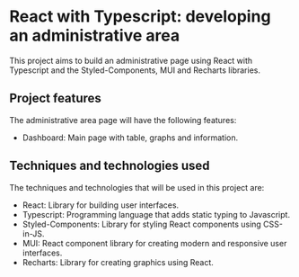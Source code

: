 # React with Typescript: developing an administrative area

This project aims to build an administrative page using React with Typescript and the Styled-Components, MUI and Recharts libraries.

## Project features

The administrative area page will have the following features:

- Dashboard: Main page with table, graphs and information.

## Techniques and technologies used

The techniques and technologies that will be used in this project are:

- React: Library for building user interfaces.
- Typescript: Programming language that adds static typing to Javascript.
- Styled-Components: Library for styling React components using CSS-in-JS.
- MUI: React component library for creating modern and responsive user interfaces.
- Recharts: Library for creating graphics using React.

